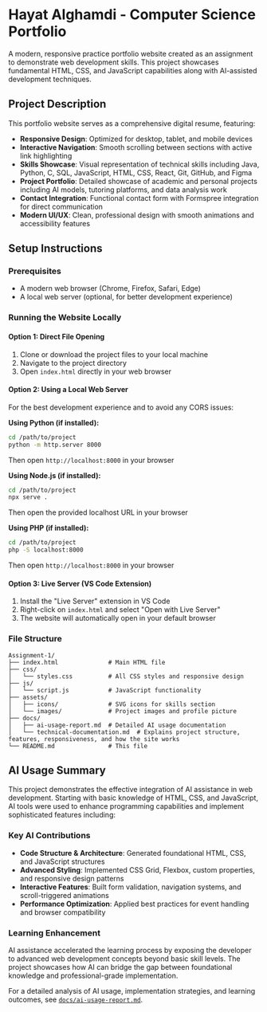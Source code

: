 # Hayat Alghamdi - Computer Science Portfolio

A modern, responsive practice portfolio website created as an assignment to demonstrate web development skills. This project showcases fundamental HTML, CSS, and JavaScript capabilities along with AI-assisted development techniques.

## Project Description

This portfolio website serves as a comprehensive digital resume, featuring:

- **Responsive Design**: Optimized for desktop, tablet, and mobile devices
- **Interactive Navigation**: Smooth scrolling between sections with active link highlighting
- **Skills Showcase**: Visual representation of technical skills including Java, Python, C, SQL, JavaScript, HTML, CSS, React, Git, GitHub, and Figma
- **Project Portfolio**: Detailed showcase of academic and personal projects including AI models, tutoring platforms, and data analysis work
- **Contact Integration**: Functional contact form with Formspree integration for direct communication
- **Modern UI/UX**: Clean, professional design with smooth animations and accessibility features

## Setup Instructions

### Prerequisites
- A modern web browser (Chrome, Firefox, Safari, Edge)
- A local web server (optional, for better development experience)

### Running the Website Locally

#### Option 1: Direct File Opening
1. Clone or download the project files to your local machine
2. Navigate to the project directory
3. Open `index.html` directly in your web browser

#### Option 2: Using a Local Web Server
For the best development experience and to avoid any CORS issues:

**Using Python (if installed):**
```bash
cd /path/to/project
python -m http.server 8000
```
Then open `http://localhost:8000` in your browser

**Using Node.js (if installed):**
```bash
cd /path/to/project
npx serve .
```
Then open the provided localhost URL in your browser

**Using PHP (if installed):**
```bash
cd /path/to/project
php -S localhost:8000
```
Then open `http://localhost:8000` in your browser

#### Option 3: Live Server (VS Code Extension)
1. Install the "Live Server" extension in VS Code
2. Right-click on `index.html` and select "Open with Live Server"
3. The website will automatically open in your default browser

### File Structure
```
Assignment-1/
├── index.html              # Main HTML file
├── css/
│   └── styles.css          # All CSS styles and responsive design
├── js/
│   └── script.js           # JavaScript functionality
├── assets/
│   ├── icons/              # SVG icons for skills section
│   └── images/             # Project images and profile picture
├── docs/
│   ├── ai-usage-report.md  # Detailed AI usage documentation
│   └── technical-documentation.md  # Explains project structure, features, responsiveness, and how the site works
└── README.md               # This file
```

## AI Usage Summary

This project demonstrates the effective integration of AI assistance in web development. Starting with basic knowledge of HTML, CSS, and JavaScript, AI tools were used to enhance programming capabilities and implement sophisticated features including:

### Key AI Contributions
- **Code Structure & Architecture**: Generated foundational HTML, CSS, and JavaScript structures
- **Advanced Styling**: Implemented CSS Grid, Flexbox, custom properties, and responsive design patterns
- **Interactive Features**: Built form validation, navigation systems, and scroll-triggered animations
- **Performance Optimization**: Applied best practices for event handling and browser compatibility

### Learning Enhancement
AI assistance accelerated the learning process by exposing the developer to advanced web development concepts beyond basic skill levels. The project showcases how AI can bridge the gap between foundational knowledge and professional-grade implementation.

For a detailed analysis of AI usage, implementation strategies, and learning outcomes, see [`docs/ai-usage-report.md`](docs/ai-usage-report.md).